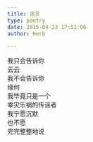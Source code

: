 ```yaml
---  
title: 谣言  
type: poetry  
date: 2015-04-23 17:51:06  
author: Herb  

---  
```

我只会告诉你  
云云  
我不会告诉你  
缘何    
我毕竟只是一个  
幸灾乐祸的传谣者  
我宁愿沉默  
也不愿  
完完整整地说